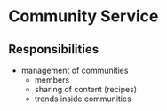 # Community Service

## Responsibilities

- management of communities
    - members
    - sharing of content (recipes)
    - trends inside communities  